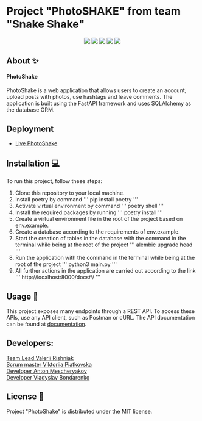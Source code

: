 # Project "PhotoSHAKE" from team "Snake Shake"

<p align="center">
   <img src="https://img.shields.io/badge/Language-Python-9cf">
   <img src="https://img.shields.io/badge/FastAPI-0.95.1-brightgreen">
   <img src="https://img.shields.io/badge/SQLAlchemy-2.0-orange">
   <img src="https://img.shields.io/badge/Pytest-7.3.0-informational">
   <img src="https://img.shields.io/badge/License-MIT-yellow">
</p>

## About ✨

#### PhotoShake 
PhotoShake is a web application that allows users to create an account, upload posts with photos, use hashtags and leave comments. The application is built using the FastAPI framework and uses SQLAlchemy as the database ORM.

## Deployment
- [Live PhotoShake](https://goit-py-web-14-team-project-group-4.fly.dev/docs)


## Installation 💻
To run this project, follow these steps:

1. Clone this repository to your local machine.
2. Install poetry by command ''' pip install poetry '''
3. Activate virtual environment by command ''' poetry shell '''
4. Install the required packages by running ''' poetry install '''
5. Create a virtual environment file in the root of the project based on env.example.
6. Create a database according to the requirements of env.example.
7. Start the creation of tables in the database with the command in the terminal while being at the root of the project ''' alembic upgrade head '''
8. Run the application with the command in the terminal while being at the root of the project ''' python3 main.py '''
9. All further actions in the application are carried out according to the link ''' http://localhost:8000/docs#/ '''


## Usage 💠
This project exposes many endpoints through a REST API. To access these APIs, use any API client, such as Postman or cURL. The API documentation can be found at [documentation](https://github.com/ValeraRishniak/goit_py_web_14_team_project_group_4/blob/main/docs/_build/html/index.html).


## Developers:

<div align="">
  <a href="https://github.com/ValeraRishniak">Team Lead Valerii Rishniak</a><br>
  <a href="https://github.com/Vikka777">Scrum master Viktoriia Piatkovska</a><br>
  <a href="https://github.com/Topsya">Developer Anton Mescheryakov</a><br>
  <a href="https://github.com/VladyslavBon">Developer Vladyslav Bondarenko</a><br>
</div>


## License 🔱
Project "PhotoShake" is distributed under the MIT license.
